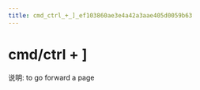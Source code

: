 ```yaml
---
title: cmd_ctrl_+_]_ef103860ae3e4a42a3aae405d0059b63
---
```


# cmd/ctrl + ]

说明: to go forward a page